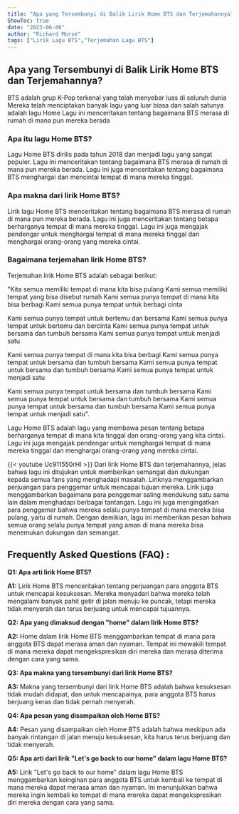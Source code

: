 ```yaml
---
title: "Apa yang Tersembunyi di Balik Lirik Home BTS dan Terjemahannya?"
ShowToc: true 
date: "2023-06-06"
author: "Richard Morse" 
tags: ["Lirik Lagu BTS","Terjemahan Lagu BTS"]
---
```

## Apa yang Tersembunyi di Balik Lirik Home BTS dan Terjemahannya?

BTS adalah grup K-Pop terkenal yang telah menyebar luas di seluruh dunia Mereka telah menciptakan banyak lagu yang luar biasa dan salah satunya adalah lagu Home Lagu ini menceritakan tentang bagaimana BTS merasa di rumah di mana pun mereka berada

### Apa itu lagu Home BTS?

Lagu Home BTS dirilis pada tahun 2018 dan menjadi lagu yang sangat populer. Lagu ini menceritakan tentang bagaimana BTS merasa di rumah di mana pun mereka berada. Lagu ini juga menceritakan tentang bagaimana BTS menghargai dan mencintai tempat di mana mereka tinggal.

### Apa makna dari lirik Home BTS?

Lirik lagu Home BTS menceritakan tentang bagaimana BTS merasa di rumah di mana pun mereka berada. Lagu ini juga menceritakan tentang betapa berharganya tempat di mana mereka tinggal. Lagu ini juga mengajak pendengar untuk menghargai tempat di mana mereka tinggal dan menghargai orang-orang yang mereka cintai.

### Bagaimana terjemahan lirik Home BTS?

Terjemahan lirik Home BTS adalah sebagai berikut:

"Kita semua memiliki tempat di mana kita bisa pulang
Kami semua memiliki tempat yang bisa disebut rumah
Kami semua punya tempat di mana kita bisa berbagi
Kami semua punya tempat untuk berbagi cinta

Kami semua punya tempat untuk bertemu dan bersama
Kami semua punya tempat untuk bertemu dan bercinta
Kami semua punya tempat untuk bersama dan tumbuh bersama
Kami semua punya tempat untuk menjadi satu

Kami semua punya tempat di mana kita bisa berbagi
Kami semua punya tempat untuk bersama dan tumbuh bersama
Kami semua punya tempat untuk bersama dan tumbuh bersama
Kami semua punya tempat untuk menjadi satu

Kami semua punya tempat untuk bersama dan tumbuh bersama
Kami semua punya tempat untuk bersama dan tumbuh bersama
Kami semua punya tempat untuk bersama dan tumbuh bersama
Kami semua punya tempat untuk menjadi satu".

Lagu Home BTS adalah lagu yang membawa pesan tentang betapa berharganya tempat di mana kita tinggal dan orang-orang yang kita cintai. Lagu ini juga mengajak pendengar untuk menghargai tempat di mana mereka tinggal dan menghargai orang-orang yang mereka cintai.

{{< youtube Uc911550rHI >}} 
Dari lirik Home BTS dan terjemahannya, jelas bahwa lagu ini ditujukan untuk memberikan semangat dan dukungan kepada semua fans yang menghadapi masalah. Liriknya menggambarkan perjuangan para penggemar untuk mencapai tujuan mereka. Lirik juga menggambarkan bagaimana para penggemar saling mendukung satu sama lain dalam menghadapi berbagai tantangan. Lagu ini juga mengingatkan para penggemar bahwa mereka selalu punya tempat di mana mereka bisa pulang, yaitu di rumah. Dengan demikian, lagu ini memberikan pesan bahwa semua orang selalu punya tempat yang aman di mana mereka bisa menemukan dukungan dan semangat.

## Frequently Asked Questions (FAQ) :
**Q1: Apa arti lirik Home BTS?**

**A1:** Lirik Home BTS menceritakan tentang perjuangan para anggota BTS untuk mencapai kesuksesan. Mereka menyadari bahwa mereka telah mengalami banyak pahit getir di jalan menuju ke puncak, tetapi mereka tidak menyerah dan terus berjuang untuk mencapai tujuannya.

**Q2: Apa yang dimaksud dengan "home" dalam lirik Home BTS?**

**A2:** Home dalam lirik Home BTS menggambarkan tempat di mana para anggota BTS dapat merasa aman dan nyaman. Tempat ini mewakili tempat di mana mereka dapat mengekspresikan diri mereka dan merasa diterima dengan cara yang sama.

**Q3: Apa makna yang tersembunyi dari lirik Home BTS?**

**A3:** Makna yang tersembunyi dari lirik Home BTS adalah bahwa kesuksesan tidak mudah didapat, dan untuk mencapainya, para anggota BTS harus berjuang keras dan tidak pernah menyerah.

**Q4: Apa pesan yang disampaikan oleh Home BTS?**

**A4:** Pesan yang disampaikan oleh Home BTS adalah bahwa meskipun ada banyak rintangan di jalan menuju kesuksesan, kita harus terus berjuang dan tidak menyerah.

**Q5: Apa arti dari lirik "Let's go back to our home" dalam lagu Home BTS?**

**A5:** Lirik "Let's go back to our home" dalam lagu Home BTS menggambarkan keinginan para anggota BTS untuk kembali ke tempat di mana mereka dapat merasa aman dan nyaman. Ini menunjukkan bahwa mereka ingin kembali ke tempat di mana mereka dapat mengekspresikan diri mereka dengan cara yang sama.



